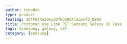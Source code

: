 ```yaml
---
author: tokodab
type: product
featimg: 1OfFQTXeJOeydDfHQnOGtl8qvnfD_DBOU
title: Protoman exe Link PET Samsung Galaxy S9 Case
tags: [samsung, galaxy, s9]
category: [samsung]
---
```

